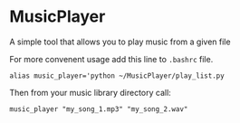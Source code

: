 # MusicPlayer
A simple tool that allows you to play music from a given file

For more convenent usage add this line to `.bashrc` file.

```
alias music_player='python ~/MusicPlayer/play_list.py
```

Then from your music library directory call:

```
music_player "my_song_1.mp3" "my_song_2.wav"
```
